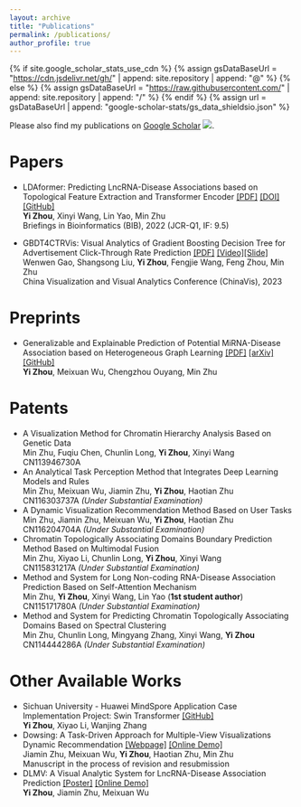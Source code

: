 ```yaml
---
layout: archive
title: "Publications"
permalink: /publications/
author_profile: true
---
```


{% if site.google_scholar_stats_use_cdn %}
{% assign gsDataBaseUrl = "https://cdn.jsdelivr.net/gh/" | append: site.repository | append: "@" %}
{% else %}
{% assign gsDataBaseUrl = "https://raw.githubusercontent.com/" | append: site.repository | append: "/" %}
{% endif %}
{% assign url = gsDataBaseUrl | append: "google-scholar-stats/gs_data_shieldsio.json" %}

Please also find my publications on [Google Scholar](https://scholar.google.com.hk/citations?user=yXOpclkAAAAJ) <a href='https://scholar.google.com/citations?user=yXOpclkAAAAJ'><img src="https://img.shields.io/endpoint?url={{ url | url_encode }}&logo=Google%20Scholar&labelColor=f6f6f6&color=9cf&style=flat&label=citations"></a>.

# Papers

- LDAformer: Predicting LncRNA-Disease Associations based on Topological Feature Extraction and Transformer Encoder [[PDF]](https://echochou990919.github.io/files/LDAformer.pdf) [[DOI]](https://doi.org/10.1093/bib/bbac370) [[GitHub]](https://github.com/EchoChou990919/LDAformer)  
**Yi Zhou**, Xinyi Wang, Lin Yao, Min Zhu  
Briefings in Bioinformatics (BIB), 2022 (JCR-Q1, IF: 9.5)  

- GBDT4CTRVis: Visual Analytics of Gradient Boosting Decision Tree for Advertisement Click-Through Rate Prediction [[PDF]](https://echochou990919.github.io/files/GBDT4CTRVis.pdf) [[Video]](https://www.bilibili.com/video/BV1Wm4y1E7Q1)[[Slide]](https://echochou990919.github.io/files/GBDT4CTRVis_Slides.pdf)  
Wenwen Gao, Shangsong Liu, **Yi Zhou**, Fengjie Wang, Feng Zhou, Min Zhu  
China Visualization and Visual Analytics Conference (ChinaVis), 2023  

# Preprints

- Generalizable and Explainable Prediction of Potential MiRNA-Disease Association based on Heterogeneous Graph Learning [[PDF]](https://echochou990919.github.io/files/EGPMDA.pdf) [[arXiv]](http://arxiv.org/abs/2307.07957) [[GitHub]](https://github.com/EchoChou990919/EGPMDA)  
**Yi Zhou**, Meixuan Wu, Chengzhou Ouyang, Min Zhu  
<!-- Knowledge-Based Systems (KBS) *(Under Review)* -->

# Patents

- A Visualization Method for Chromatin Hierarchy Analysis Based on Genetic Data  
Min Zhu, Fuqiu Chen, Chunlin Long, **Yi Zhou**, Xinyi Wang  
CN113946730A  
- An Analytical Task Perception Method that Integrates Deep Learning Models and Rules  
Min Zhu, Meixuan Wu, Jiamin Zhu, **Yi Zhou**, Haotian Zhu  
CN116303737A *(Under Substantial Examination)*  
- A Dynamic Visualization Recommendation Method Based on User Tasks  
Min Zhu, Jiamin Zhu, Meixuan Wu, **Yi Zhou**, Haotian Zhu  
CN116204704A *(Under Substantial Examination)*  
- Chromatin Topologically Associating Domains Boundary Prediction Method Based on Multimodal Fusion  
Min Zhu, Xiyao Li, Chunlin Long, **Yi Zhou**, Xinyi Wang  
CN115831217A *(Under Substantial Examination)*  
- Method and System for Long Non-coding RNA-Disease Association Prediction Based on Self-Attention Mechanism  
Min Zhu, **Yi Zhou**, Xinyi Wang, Lin Yao (**1st student author**)  
CN115171780A *(Under Substantial Examination)*  
- Method and System for Predicting Chromatin Topologically Associating Domains Based on Spectral Clustering  
Min Zhu, Chunlin Long, Mingyang Zhang, Xinyi Wang, **Yi Zhou**  
CN114444286A *(Under Substantial Examination)*  

<!-- [PDF](https://echochou990919.github.io/files/CN115171780A.pdf) -->
<!-- [PDF](https://echochou990919.github.io/files/CN116303737A.pdf) -->
<!-- [PDF](https://echochou990919.github.io/files/CN116204704A.pdf) -->
<!-- [PDF](https://echochou990919.github.io/files/CN115831217A.pdf) -->
<!-- [PDF](https://echochou990919.github.io/files/CN113946730A.pdf) -->
<!-- [PDF](https://echochou990919.github.io/files/CN114444286A.pdf) -->

# Other Available Works

- Sichuan University - Huawei MindSpore Application Case Implementation Project: Swin Transformer [[GitHub]](https://github.com/EchoChou990919/mindspore_swin_transformer)  
**Yi Zhou**, Xiyao Li, Wanjing Zhang  
- Dowsing: A Task-Driven Approach for Multiple-View Visualizations Dynamic Recommendation [[Webpage]](https://dowsing-machine.github.io/) [[Online Demo]](http://dowsing-machine.com/)  
Jiamin Zhu, Meixuan Wu, **Yi Zhou**, Haotian Zhu, Min Zhu  
Manuscript in the process of revision and resubmission  
- DLMV: A Visual Analytic System for LncRNA-Disease Association Prediction [[Poster]](https://echochou990919.github.io/files/DLMV_Poster.pdf) [[Online Demo]](https://rna-disease.pages.dev/)  
**Yi Zhou**, Jiamin Zhu, Meixuan Wu  


<!-- {% if author.googlescholar %}
  You can also find my articles on <u><a href="{{author.googlescholar}}">my Google Scholar profile</a>.</u>
{% endif %}

{% include base_path %}

{% for post in site.publications reversed %}
  {% include archive-single.html %}
{% endfor %} -->
